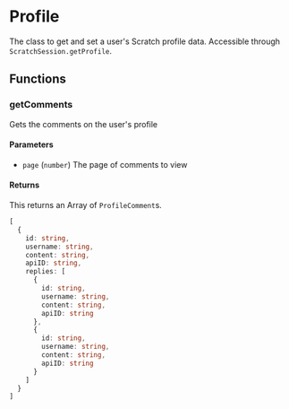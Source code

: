 # Profile
The class to get and set a user's Scratch profile data. Accessible through `ScratchSession.getProfile`.
## Functions
### getComments
Gets the comments on the user's profile
#### Parameters
- `page` (`number`) The page of comments to view
#### Returns
This returns an Array of `ProfileComment`s.
```ts
[
  {
    id: string,
    username: string,
    content: string,
    apiID: string,
    replies: [
      {
        id: string,
        username: string,
        content: string,
        apiID: string
      },
      {
        id: string,
        username: string,
        content: string,
        apiID: string
      }
    ]
  }
]
```